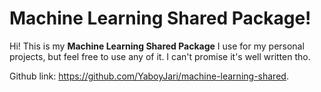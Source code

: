 # Machine Learning Shared Package!

Hi! This is my **Machine Learning Shared Package** I use for my personal projects, but feel free to use any of it. I can't promise it's well written tho.

Github link: https://github.com/YaboyJari/machine-learning-shared.